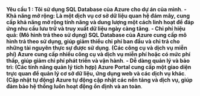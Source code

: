 **Yêu cầu 1 : Tôi sử dụng SQL Database của Azure cho dự án của mình**.
  **- Khả năng mở rộng:  Là một dịch vụ cơ sở dữ liệu quan hệ đám mây, cung cấp khả năng mở rộng tính năng và dung lượng một cách linh hoạt để đáp ứng nhu cầu lưu trữ và truy xuất dữ liệu ngày càng tăng**.
  **- Chi phí hiệu quả: (Mô hình trả theo sử dụng) SQL Database của Azure cung cấp mô hình trả theo sử dụng, giúp giảm thiểu chi phí ban đầu và chỉ trả cho những tài nguyên thực sự được sử dụng**.
                      **(Các công cụ và dịch vụ miễn phí) Azure cung cấp nhiều công cụ và dịch vụ miễn phí hoặc có mức phí thấp, giúp giảm chi phí phát triển và vận hành**.
  **- Dễ dàng quản lý và bảo trì: (Các tính năng quản lý tích hợp) Azure Portal cung cấp một giao diện trực quan để quản lý cơ sở dữ liệu, ứng dụng web và các dịch vụ khác**.
                                **(Cập nhật tự động) Azure tự động cập nhật các nền tảng và dịch vụ, giúp đảm bảo hệ thống luôn hoạt động ổn định và an toàn**.
